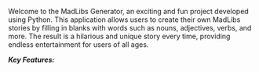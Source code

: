 Welcome to the MadLibs Generator, an exciting and fun project developed using Python. This application allows users to create their own MadLibs stories by filling in blanks with words such as nouns, adjectives, verbs, and more.  The result is a hilarious  and unique story  every time, providing endless entertainment  for users of all ages.

_**Key Features:**_
